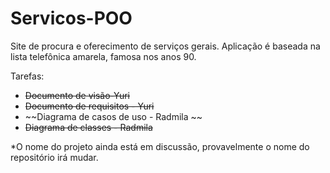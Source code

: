 # Servicos-POO
Site de procura e oferecimento de serviços gerais. Aplicação é baseada na lista telefônica amarela, famosa nos anos 90.

Tarefas:
- ~~Documento de visão-Yuri~~
- ~~Documento de requisitos - Yuri~~
- ~~Diagrama de casos de uso - Radmila ~~
- ~~Diagrama de classes - Radmila~~

*O nome do projeto ainda está em discussão, provavelmente o nome do repositório irá mudar.

